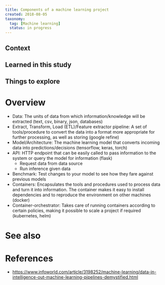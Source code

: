 ```yaml
---
title: Components of a machine learning project
created: 2018-08-05
taxonomy:
  tag: [Machine learning]
  status: in progress
---
```


## Context

## Learned in this study

## Things to explore

# Overview
* Data: The units of data from which information/knowledge will be extracted (text, csv, binary, json, databases)
* Extract, Transform, Load (ETL)/Feature extractor pipeline: A set of tools/procedure to convert the data into a format more appropriate for further processing, as well as storing (google refine)
* Model/Architecture: The machine learning model that converts incoming data into predictions/decisions (tensorflow, keras, torch)
* API: HTTP endpoint that can be easily called to pass information to the system or query the model for information (flask)
	* Request data from data source
	* Run inference given data
* Benchmark: Test changes to your model to see how they fare against previous models
* Containers: Encapsulates the tools and procedures used to process data and turn it into information. The container makes it easy to install dependencies and to reproduce the environment on other machines (docker)
* Container-orchestrator: Takes care of running containers according to certain policies, making it possible to scale a project if required (kubernetes, helm)

# See also

# References
* https://www.infoworld.com/article/3198252/machine-learning/data-in-intelligence-out-machine-learning-pipelines-demystified.html
